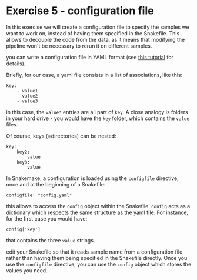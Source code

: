 # Exercise 5 - configuration file

In this exercise we will create a configuration file to specify the samples
we want to work on, instead of having them specified in the Snakefile. This
allows to decouple the code from the data, as it means that modifying the
pipeline won't be necessary to rerun it on different samples.

you can write a configuration file in YAML format (see [this tutorial](https://www.educative.io/blog/yaml-tutorial)
for details).

Briefly, for our case, a yaml file consists in a list of associations, like this:

```
key:
    - value1
    - value2
    - value3
```

in this case, the `value*` entries are all part of `key`. A close analogy is
folders in your hard drive - you would have the `key` folder, which contains
the `value` files.

Of course, keys (=directories) can be nested:

```
key:
    key2:
        value
    key3:
        value 
```

In Snakemake, a configuration is loaded using the `configfile` directive, once
and at the beginning of a Snakefile:

```
configfile: "config.yaml"
```

this allows to access the `config` object within the Snakefile. `config` acts 
as a dictionary which respects the same structure as the yaml file. For instance,
for the first case you would have:

```
config['key']
```

that contains the three `value` strings.

edit your Snakefile so that it reads sample name from a configuration file
rather than having them being specified in the Snakefile directly.
Once you use the `configfile` directive, you can use the `config`
object which stores the values you need. 
